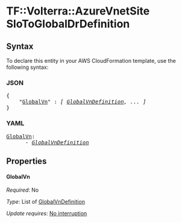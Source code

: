 # TF::Volterra::AzureVnetSite SloToGlobalDrDefinition

## Syntax

To declare this entity in your AWS CloudFormation template, use the following syntax:

### JSON

<pre>
{
    "<a href="#globalvn" title="GlobalVn">GlobalVn</a>" : <i>[ <a href="globalvndefinition.md">GlobalVnDefinition</a>, ... ]</i>
}
</pre>

### YAML

<pre>
<a href="#globalvn" title="GlobalVn">GlobalVn</a>: <i>
      - <a href="globalvndefinition.md">GlobalVnDefinition</a></i>
</pre>

## Properties

#### GlobalVn

_Required_: No

_Type_: List of <a href="globalvndefinition.md">GlobalVnDefinition</a>

_Update requires_: [No interruption](https://docs.aws.amazon.com/AWSCloudFormation/latest/UserGuide/using-cfn-updating-stacks-update-behaviors.html#update-no-interrupt)

